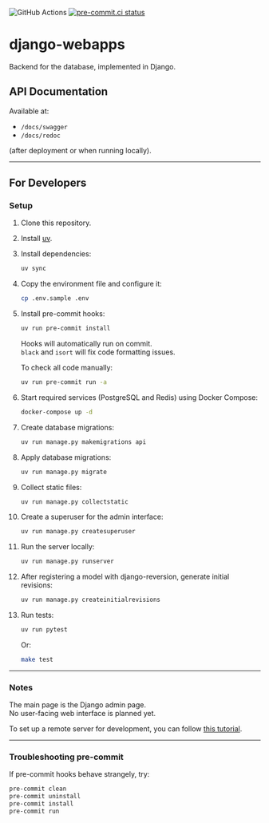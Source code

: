 ![GitHub Actions](https://github.com/samanthasgroup/django-webapps/actions/workflows/main.yml/badge.svg)
[![pre-commit.ci status](https://results.pre-commit.ci/badge/github/samanthasgroup/django-webapps/master.svg)](https://results.pre-commit.ci/latest/github/samanthasgroup/django-webapps/master)

# django-webapps

Backend for the database, implemented in Django.

## API Documentation

Available at:

- `/docs/swagger`
- `/docs/redoc`

(after deployment or when running locally).

---

## For Developers

### Setup

1. Clone this repository.

2. Install [uv](https://docs.astral.sh/uv/getting-started/installation/).

3. Install dependencies:

    ```bash
    uv sync
    ```

4. Copy the environment file and configure it:

    ```bash
    cp .env.sample .env
    ```

5. Install pre-commit hooks:

    ```bash
    uv run pre-commit install
    ```

    Hooks will automatically run on commit.  
    `black` and `isort` will fix code formatting issues.

    To check all code manually:

    ```bash
    uv run pre-commit run -a
    ```

6. Start required services (PostgreSQL and Redis) using Docker Compose:

    ```bash
    docker-compose up -d
    ```

7. Create database migrations:

    ```bash
    uv run manage.py makemigrations api
    ```

8. Apply database migrations:

    ```bash
    uv run manage.py migrate
    ```

9. Collect static files:

    ```bash
    uv run manage.py collectstatic
    ```

10. Create a superuser for the admin interface:

    ```bash
    uv run manage.py createsuperuser
    ```

11. Run the server locally:

    ```bash
    uv run manage.py runserver
    ```

12. After registering a model with django-reversion, generate initial revisions:

    ```bash
    uv run manage.py createinitialrevisions
    ```

13. Run tests:

    ```bash
    uv run pytest
    ```

    Or:

    ```bash
    make test
    ```

---

### Notes

The main page is the Django admin page.  
No user-facing web interface is planned yet.

To set up a remote server for development, you can follow [this tutorial](https://www.digitalocean.com/community/tutorials/how-to-set-up-django-with-postgres-nginx-and-gunicorn-on-ubuntu-22-04).

---

### Troubleshooting pre-commit

If pre-commit hooks behave strangely, try:

```bash
pre-commit clean
pre-commit uninstall
pre-commit install
pre-commit run

